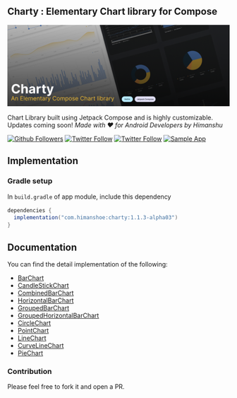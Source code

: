 ## Charty : Elementary Chart library for Compose

![Charty](img/charty-banner.png)

Chart Library built using Jetpack Compose and is highly customizable. Updates coming soon!
_Made with ❤️ for Android Developers by Himanshu_

[![Github Followers](https://img.shields.io/github/followers/hi-manshu?label=Follow&style=social)](https://github.com/hi-manshu)
[![Twitter Follow](https://img.shields.io/twitter/follow/hi_man_shoe?label=Follow&style=social)](https://twitter.com/hi_man_shoe)
[![Twitter Follow](https://img.shields.io/badge/Featured%20in%20androidweekly.net-%23532-orange)](https://androidweekly.net/issues/issue-532)
[![Sample App](https://img.shields.io/github/v/release/hi-manshu/Charty?color=7885FF&label=Sample%20App&logo=android&style=for-the-badge)](https://github.com/hi-manshu/Charty/releases/latest/download/charty-sample.apk)

## Implementation

### Gradle setup

In `build.gradle` of app module, include this dependency

```gradle
dependencies {
  implementation("com.himanshoe:charty:1.1.3-alpha03")
}
```

## Documentation
You can find the detail implementation of the following:

- [BarChart](docs/BarChart.md)
- [CandleStickChart](docs/CandleStickChart.md)
- [CombinedBarChart](docs/CombinedBarChart.md)
- [HorizontalBarChart](docs/HorizontalBarChart.md)
- [GroupedBarChart](docs/GroupedBarChart.md)
- [GroupedHorizontalBarChart](docs/GroupedHorizontalBarChart.md)
- [CircleChart](docs/CircleChart.md)
- [PointChart](docs/PointChart.md)
- [LineChart](docs/LineChart.md)
- [CurveLineChart](docs/CurveLineChart.md)
- [PieChart](docs/PieChart.md)


### Contribution
Please feel free to fork it and open a PR.


